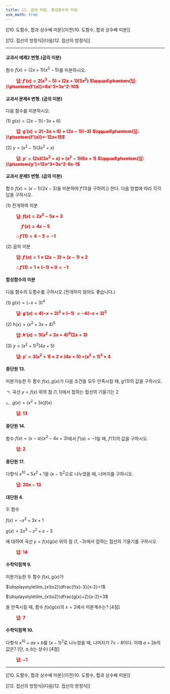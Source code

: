 ```yaml
---
title: 11. 곱의 미분, 합성함수의 미분
use_math: true
---
```

[[10. 도함수, 합과 상수배 미분|(이전)10. 도함수, 합과 상수배 미분]]

[[12. 접선의 방정식|(다음)12. 접선의 방정식]]

***
#### 교과서 예제2 변형.(곱의 미분)
함수 $f(x)=(2x+1)(x^3-5)$를 미분하시오.

**<span style="color: red;">$\qquad$답: $f'(x)=2(x^3-5)+(2x+1)(3x^2)$</span>**
**<span style="color: red;">$\qquad\phantom{답: }\phantom{f'(x)}=8x^3+3x^2-10$</span>**

#### 교과서 문제4 변형. (곱의 미분)
다음 함수를 미분하시오.

(1) $g(x)=(2x-1)(-3x+6)$

**<span style="color: red;">$\qquad$답: $g'(x)=2(-3x+6)+(2x-1)(-3)$</span>**
**<span style="color: red;">$\qquad\phantom{답: }\phantom{f'(x)}=-12x+15$</span>**

(2) $y=(x^2-1)(3 x^2+x)$

**<span style="color: red;">$\qquad$답: $y'=(2x)(3x^2+x)+(x^2-1)(6x+1)$</span>**
**<span style="color: red;">$\qquad\phantom{답: }\phantom{y'}=12x^3+3x^2-6x-1$</span>**

#### 교과서 문제5 변형. (곱의 미분)
함수 $f(x)=(x-1)(2x-3)$을 미분하여 $f'(1)$을 구하려고 한다. 다음 방법에 따라 각각 답을 구하시오.

(1) 전개하여 미분

**<span style="color: red;">$\qquad$답: $f(x)=2x^2-5x+3$</span>**

**<span style="color: red;">$\qquad\quad f'(x)=4x-5$</span>**

**<span style="color: red;">$\qquad \therefore f'(1)=4-5=-1$</span>**

(2) 곱의 미분

**<span style="color: red;">$\qquad$답: $f'(x)=1\times(2 x-3)+(x-1)\times 2$</span>**

**<span style="color: red;">$\qquad \therefore f'(1)=1\times(-1)+0=-1$</span>**

#### 합성함수의 미분
다음 함수의 도함수를 구하시오.(전개하지 않아도 좋습니다.)

(1) $g(x)=(-x+3)^4$

**<span style="color: red;">$\qquad$답: $g'(x)=4(-x+3)^3\times(-1)$ $=-4(-x+3)^3$</span>**

(2) $h(x)=(x^2+3x+4)^5$

**<span style="color: red;">$\qquad$답: $h'(x)=5(x^2+3x+4)^4(2x+3)$</span>**

(3) $y=(x^2+1)^3(4x+5)$

**<span style="color: red;">$\qquad$답: $y'=3(x^2+1)\times2\times(4x+5)$ $+(x^2+1)^3\times4$</span>**

#### 중단원 13. 
미분가능한 두 함수 $f(x), g(x)$가 다음 조건을 모두 만족시킬 때, $g'(1)$의 값을 구하시오.

ㄱ. 곡선 $y=f(x)$ 위의 점 $(1, 1)$에서 접하는 접선의 기울기는 2

ㄴ. $g(x)=(x^2+3x)f(x)$

**<span style="color: red;">$\qquad$답: $13$</span>**

#### 중단원 14. 
함수 $f(x)=(x-a)(x^2-4x+3)$에서 $f'(a)=-1$일 때, $f'(1)$의 값을 구하시오.

**<span style="color: red;">$\qquad$답: $2$</span>**

#### 중단원 17. 
다항식 $x^{10}+5x^2+1$을 $(x-1)^2$으로 나누었을 때, 나머지를 구하시오.

**<span style="color: red;">$\qquad$답: $20x-13$</span>**

#### 대단원 4.
두 함수

$f(x)=-x^2+3x+1$ 

$g(x)=2x^3-x^2+x-3$

에 대하여 곡선 $y=f(x)g(x)$ 위의 점 $(1, -3)$에서 접하는 접선의 기울기를 구하시오.

**<span style="color: red;">$\qquad$답: $14$</span>**

#### 수학익힘책 9.
미분가능한 두 함수 $f(x), g(x)$가

$\displaystyle\lim_{x\to2}\dfrac{f(x)-3}{x-2}=1$

$\displaystyle\lim_{x\to2}\dfrac{g(x)+2}{x-2}=3$

을 만족시킬 때, 함수 $f(x)g(x)$의 $x=2$에서 미분계수는? [4점]

**<span style="color: red;">$\qquad$답: $7$</span>**

#### 수학익힘책 10.
다항식 $x^{10}+ax+b$를 $(x-1)^2$로 나누었을 때, 나머지가 $7x-8$이다. 이때 $a+2b$의 값은? (단, $a, b$는 상수) [4점]

**<span style="color: red;">$\qquad$답: $-1$</span>**


***

[[10. 도함수, 합과 상수배 미분|(이전)10. 도함수, 합과 상수배 미분]]

[[12. 접선의 방정식|(다음)12. 접선의 방정식]]